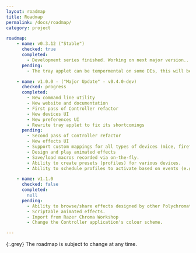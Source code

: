 ```yaml
---
layout: roadmap
title: Roadmap
permalink: /docs/roadmap/
category: project

roadmap:
    - name: v0.3.12 ("Stable")
      checked: true
      completed:
        - Development series finished. Working on next major version...
      pending:
        - The tray applet can be tempermental on some DEs, this will be addressed in next version.

    - name: v1.0.0 - ("Major Update" - v0.4.0-dev)
      checked: progress
      completed:
        - New command line utility
        - New website and documentation
        - First pass of Controller refactor
        - New devices UI
        - New preferences UI
        - Rewrite tray applet to fix its shortcomings
      pending:
        - Second pass of Controller refactor
        - New effects UI
        - Support custom mappings for all types of devices (mice, firefly, etc)
        - Design and play animated effects
        - Save/load macros recorded via on-the-fly.
        - Ability to create presets (profiles) for various devices.
        - Ability to schedule profiles to activate based on events (e.g. at login)

    - name: v1.1.0
      checked: false
      completed:
        null
      pending:
        - Ability to browse/share effects designed by other Polychromatic users.
        - Scriptable animated effects.
        - Import from Razer Chroma Workshop
        - Change the Controller application's colour scheme.

---
```


{:.grey}
The roadmap is subject to change at any time.

